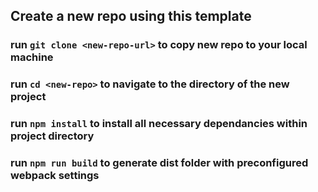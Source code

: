 ## Create a new repo using this template 
### run ```git clone <new-repo-url>``` to copy new repo to your local machine
### run ```cd <new-repo>``` to navigate to the directory of the new project 
### run ```npm install``` to install all necessary dependancies within project directory
### run ```npm run build``` to generate dist folder with preconfigured webpack settings
